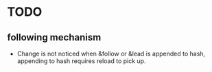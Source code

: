 # TODO

## following mechanism

* Change is not noticed when &follow or &lead is appended to hash, appending to
  hash requires reload to pick up.